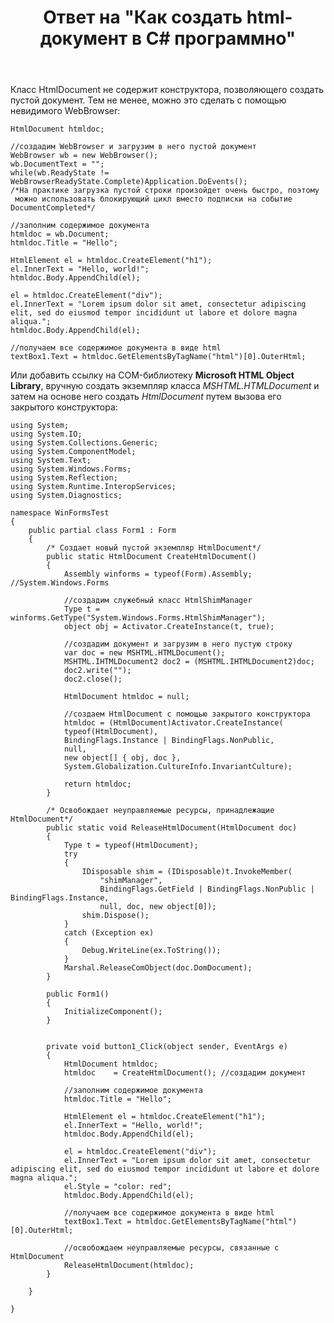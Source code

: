 ﻿---
title: "Ответ на \"Как создать html-документ в C# программно\""
se.owner.user_id: 240512
se.owner.display_name: "MSDN.WhiteKnight"
se.owner.link: "https://ru.stackoverflow.com/users/240512/msdn-whiteknight"
se.answer_id: 830256
se.question_id: 98589
se.post_type: answer
se.score: 0
se.is_accepted: False
---
<p>Класс HtmlDocument не содержит конструктора, позволяющего создать пустой документ. Тем не менее, можно это сделать с помощью невидимого WebBrowser:</p>

<pre><code>HtmlDocument htmldoc;

//создадим WebBrowser и загрузим в него пустой документ
WebBrowser wb = new WebBrowser();         
wb.DocumentText = "";
while(wb.ReadyState != WebBrowserReadyState.Complete)Application.DoEvents();
/*На практике загрузка пустой строки произойдет очень быстро, поэтому
 можно использовать блокирующий цикл вместо подписки на событие DocumentCompleted*/

//заполним содержимое документа
htmldoc = wb.Document;
htmldoc.Title = "Hello";            

HtmlElement el = htmldoc.CreateElement("h1");
el.InnerText = "Hello, world!";
htmldoc.Body.AppendChild(el);

el = htmldoc.CreateElement("div");
el.InnerText = "Lorem ipsum dolor sit amet, consectetur adipiscing elit, sed do eiusmod tempor incididunt ut labore et dolore magna aliqua.";
htmldoc.Body.AppendChild(el);

//получаем все содержимое документа в виде html
textBox1.Text = htmldoc.GetElementsByTagName("html")[0].OuterHtml;
</code></pre>

<p>Или добавить ссылку на COM-библиотеку <strong>Microsoft HTML Object Library</strong>, вручную создать экземпляр класса <em>MSHTML.HTMLDocument</em> и затем на основе него создать <em>HtmlDocument</em> путем вызова его  закрытого конструктора:</p>

<pre><code>using System;
using System.IO;
using System.Collections.Generic;
using System.ComponentModel;
using System.Text;
using System.Windows.Forms;
using System.Reflection;
using System.Runtime.InteropServices;
using System.Diagnostics;

namespace WinFormsTest
{
    public partial class Form1 : Form
    {
        /* Создает новый пустой экземпляр HtmlDocument*/
        public static HtmlDocument CreateHtmlDocument()
        {
            Assembly winforms = typeof(Form).Assembly; //System.Windows.Forms

            //создадим служебный класс HtmlShimManager
            Type t = winforms.GetType("System.Windows.Forms.HtmlShimManager");
            object obj = Activator.CreateInstance(t, true);

            //создадим документ и загрузим в него пустую строку
            var doc = new MSHTML.HTMLDocument();
            MSHTML.IHTMLDocument2 doc2 = (MSHTML.IHTMLDocument2)doc;
            doc2.write("");
            doc2.close();

            HtmlDocument htmldoc = null;

            //создаем HtmlDocument с помощью закрытого конструктора
            htmldoc = (HtmlDocument)Activator.CreateInstance(
            typeof(HtmlDocument),
            BindingFlags.Instance | BindingFlags.NonPublic,
            null,
            new object[] { obj, doc },
            System.Globalization.CultureInfo.InvariantCulture);

            return htmldoc;
        }

        /* Освобождает неуправляемые ресурсы, принадлежащие HtmlDocument*/
        public static void ReleaseHtmlDocument(HtmlDocument doc)
        {
            Type t = typeof(HtmlDocument);
            try
            {
                IDisposable shim = (IDisposable)t.InvokeMember(
                    "shimManager",
                    BindingFlags.GetField | BindingFlags.NonPublic | BindingFlags.Instance,
                    null, doc, new object[0]);
                shim.Dispose();                
            }
            catch (Exception ex)
            {
                Debug.WriteLine(ex.ToString());
            }
            Marshal.ReleaseComObject(doc.DomDocument);
        }

        public Form1()
        {
            InitializeComponent();
        }


        private void button1_Click(object sender, EventArgs e)
        {
            HtmlDocument htmldoc;
            htmldoc    = CreateHtmlDocument(); //создадим документ

            //заполним содержимое документа
            htmldoc.Title = "Hello";

            HtmlElement el = htmldoc.CreateElement("h1");
            el.InnerText = "Hello, world!";
            htmldoc.Body.AppendChild(el);

            el = htmldoc.CreateElement("div");
            el.InnerText = "Lorem ipsum dolor sit amet, consectetur adipiscing elit, sed do eiusmod tempor incididunt ut labore et dolore magna aliqua.";
            el.Style = "color: red";
            htmldoc.Body.AppendChild(el);

            //получаем все содержимое документа в виде html
            textBox1.Text = htmldoc.GetElementsByTagName("html")[0].OuterHtml;

            //освобождаем неуправляемые ресурсы, связанные с HtmlDocument
            ReleaseHtmlDocument(htmldoc);            
        }      

    }   

}
</code></pre>
